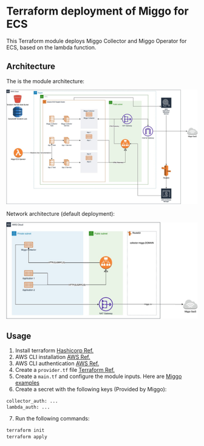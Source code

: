 # Terraform deployment of Miggo for ECS

This Terraform module deploys Miggo Collector and Miggo Operator for ECS, based on the lambda function.


## Architecture

The is the module architecture:

<img src="https://github.com/miggo-io/terraform-aws-miggo-deployment/blob/main/imges/ECS_Terraform_Deployment.jpg?raw=true" width="900">

Network architecture (default deployment):

<img src="https://github.com/miggo-io/terraform-aws-miggo-deployment/blob/main/imges/ECS_Terraform_Deployment_Network.jpg?raw=true" width="900">


## Usage

1. Install terraform [Hashicorp Ref.](https://developer.hashicorp.com/terraform/tutorials/aws-get-started/install-cli)
2. AWS CLI installation  [AWS Ref.](https://docs.aws.amazon.com/cli/latest/userguide/getting-started-install.html)
3. AWS CLI authentication [AWS Ref.](https://docs.aws.amazon.com/cli/latest/userguide/cli-chap-configure.html)
4. Create a `provider.tf` file [Terraform Ref.](https://www.terraform.io/language/providers/configuration)
5. Create a `main.tf` and configure the module inputs. Here are [Miggo examples](https://github.com/miggo-io/terraform-aws-miggo-deployment/tree/main/examples)
6. Create a secret with the following keys (Provided by Miggo):
```
collector_auth: ...
lambda_auth: ...
```
7. Run the following commands:
```sh
terraform init
terraform apply
```
